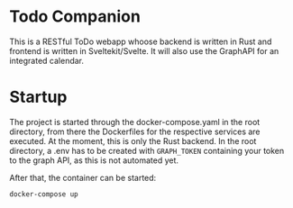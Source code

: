 # Todo Companion
This is a RESTful ToDo webapp whoose backend is written in Rust and frontend is written in Sveltekit/Svelte. It will also use the GraphAPI for an integrated calendar.

# Startup
The project is started through the docker-compose.yaml in the root directory, from there the Dockerfiles for the respective services are executed. At the moment, this is only the Rust backend. In the root directory, a .env has to be created with `GRAPH_TOKEN` containing your token to the graph API, as this is not automated yet.

After that, the container can be started:
```
docker-compose up
```

